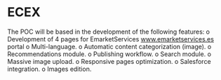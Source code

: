 # ECEX
The POC will be based in the development of the following features:
o	Development of 4 pages for EmarketServices www.emarketservices.es portal
o	Multi-language.
o	Automatic content categorization (image).
o	Recommendations module.
o	Publishing workflow.
o	Search module.
o	Massive image upload.
o	Responsive pages optimization.
o	Salesforce integration.
o	Images edition.
